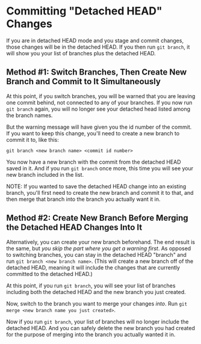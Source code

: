# Committing "Detached HEAD" Changes

If you are in detached HEAD mode and you stage and commit changes, those changes will be in the detached HEAD.  If you then run `git branch`, it will show you your list of branches plus the detached HEAD.


## Method #1: Switch Branches, Then Create New Branch and Commit to It Simultaneously

At this point, if you switch branches, you will be warned that you are leaving one commit behind, not connected to any of your branches.  If you now run `git branch` again, you will no longer see your detached head listed among the branch names.

But the warning message will have given you the id number of the commit.  If you want to keep this change, you'll need to create a new branch to commit it to, like this:

`git branch <new branch name> <commit id number>`

You now have a new branch with the commit from the detached HEAD saved in it.  And if you run `git branch` once more, this time you will see your new branch included in the list.

NOTE: If you wanted to save the detached HEAD change into an existing branch, you'll first need to create the new branch and commit it to that, and then merge that branch into the branch you actually want it in.


## Method #2: Create New Branch Before Merging the Detached HEAD Changes Into It

Alternatively, you can create your new branch beforehand.  The end result is the same, but *you skip the part where you get a warning first*.  As opposed to switching branches, you can stay in the detached HEAD "branch" and run `git branch <new branch name>`.  (This will create a new branch off of the detached HEAD, meaning it will include the changes that are currently committed to the detached HEAD.)

At this point, if you run `git branch`, you will see your list of branches including both the detached HEAD and the new branch you just created.

Now, switch to the branch you want to merge your changes *into*.  Run `git merge <new branch name you just created>`.

Now if you run `git branch`, your list of branches will no longer include the detached HEAD.  And you can safely delete the new branch you had created for the purpose of merging into the branch you actually wanted it in.
